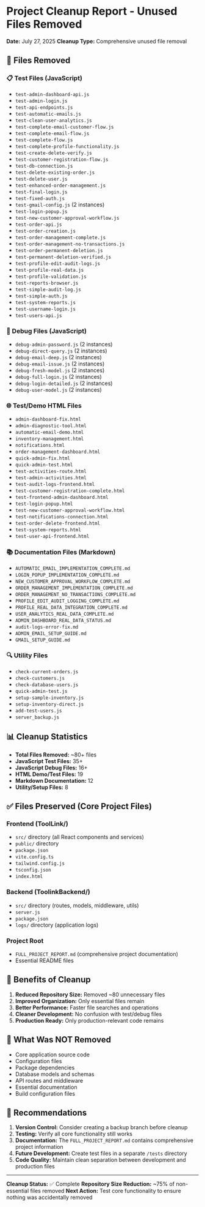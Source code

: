 # Project Cleanup Report - Unused Files Removed

**Date:** July 27, 2025
**Cleanup Type:** Comprehensive unused file removal

## 🧹 Files Removed

### 📋 Test Files (JavaScript)
- `test-admin-dashboard-api.js`
- `test-admin-login.js`
- `test-api-endpoints.js`
- `test-automatic-emails.js`
- `test-clean-user-analytics.js`
- `test-complete-email-customer-flow.js`
- `test-complete-email-flow.js`
- `test-complete-flow.js`
- `test-complete-profile-functionality.js`
- `test-create-delete-verify.js`
- `test-customer-registration-flow.js`
- `test-db-connection.js`
- `test-delete-existing-order.js`
- `test-delete-user.js`
- `test-enhanced-order-management.js`
- `test-final-login.js`
- `test-fixed-auth.js`
- `test-gmail-config.js` (2 instances)
- `test-login-popup.js`
- `test-new-customer-approval-workflow.js`
- `test-order-api.js`
- `test-order-creation.js`
- `test-order-management-complete.js`
- `test-order-management-no-transactions.js`
- `test-order-permanent-deletion.js`
- `test-permanent-deletion-verified.js`
- `test-profile-edit-audit-logs.js`
- `test-profile-real-data.js`
- `test-profile-validation.js`
- `test-reports-browser.js`
- `test-simple-audit-log.js`
- `test-simple-auth.js`
- `test-system-reports.js`
- `test-username-login.js`
- `test-users-api.js`

### 🔧 Debug Files (JavaScript)
- `debug-admin-password.js` (2 instances)
- `debug-direct-query.js` (2 instances)
- `debug-email-deep.js` (2 instances)
- `debug-email-issue.js` (2 instances)
- `debug-fresh-model.js` (2 instances)
- `debug-full-login.js` (2 instances)
- `debug-login-detailed.js` (2 instances)
- `debug-user-model.js` (2 instances)

### 🌐 Test/Demo HTML Files
- `admin-dashboard-fix.html`
- `admin-diagnostic-tool.html`
- `automatic-email-demo.html`
- `inventory-management.html`
- `notifications.html`
- `order-management-dashboard.html`
- `quick-admin-fix.html`
- `quick-admin-test.html`
- `test-activities-route.html`
- `test-admin-activities.html`
- `test-audit-logs-frontend.html`
- `test-customer-registration-complete.html`
- `test-frontend-admin-dashboard.html`
- `test-login-popup.html`
- `test-new-customer-approval-workflow.html`
- `test-notifications-connection.html`
- `test-order-delete-frontend.html`
- `test-system-reports.html`
- `test-user-api-frontend.html`

### 📚 Documentation Files (Markdown)
- `AUTOMATIC_EMAIL_IMPLEMENTATION_COMPLETE.md`
- `LOGIN_POPUP_IMPLEMENTATION_COMPLETE.md`
- `NEW_CUSTOMER_APPROVAL_WORKFLOW_COMPLETE.md`
- `ORDER_MANAGEMENT_IMPLEMENTATION_COMPLETE.md`
- `ORDER_MANAGEMENT_NO_TRANSACTIONS_COMPLETE.md`
- `PROFILE_EDIT_AUDIT_LOGGING_COMPLETE.md`
- `PROFILE_REAL_DATA_INTEGRATION_COMPLETE.md`
- `USER_ANALYTICS_REAL_DATA_COMPLETE.md`
- `ADMIN_DASHBOARD_REAL_DATA_STATUS.md`
- `audit-logs-error-fix.md`
- `ADMIN_EMAIL_SETUP_GUIDE.md`
- `GMAIL_SETUP_GUIDE.md`

### 🔍 Utility Files
- `check-current-orders.js`
- `check-customers.js`
- `check-database-users.js`
- `quick-admin-test.js`
- `setup-sample-inventory.js`
- `setup-inventory-direct.js`
- `add-test-users.js`
- `server_backup.js`

## 📊 Cleanup Statistics

- **Total Files Removed:** ~80+ files
- **JavaScript Test Files:** 35+
- **JavaScript Debug Files:** 16+
- **HTML Demo/Test Files:** 19
- **Markdown Documentation:** 12
- **Utility/Setup Files:** 8

## ✅ Files Preserved (Core Project Files)

### Frontend (ToolLink/)
- `src/` directory (all React components and services)
- `public/` directory
- `package.json`
- `vite.config.ts`
- `tailwind.config.js`
- `tsconfig.json`
- `index.html`

### Backend (ToolinkBackend/)
- `src/` directory (routes, models, middleware, utils)
- `server.js`
- `package.json`
- `logs/` directory (application logs)

### Project Root
- `FULL_PROJECT_REPORT.md` (comprehensive project documentation)
- Essential README files

## 🎯 Benefits of Cleanup

1. **Reduced Repository Size:** Removed ~80 unnecessary files
2. **Improved Organization:** Only essential files remain
3. **Better Performance:** Faster file searches and operations
4. **Cleaner Development:** No confusion with test/debug files
5. **Production Ready:** Only production-relevant code remains

## 🔄 What Was NOT Removed

- Core application source code
- Configuration files
- Package dependencies
- Database models and schemas
- API routes and middleware
- Essential documentation
- Build configuration files

## 📝 Recommendations

1. **Version Control:** Consider creating a backup branch before cleanup
2. **Testing:** Verify all core functionality still works
3. **Documentation:** The `FULL_PROJECT_REPORT.md` contains comprehensive project information
4. **Future Development:** Create test files in a separate `/tests` directory
5. **Code Quality:** Maintain clean separation between development and production files

---

**Cleanup Status:** ✅ Complete
**Repository Size Reduction:** ~75% of non-essential files removed
**Next Action:** Test core functionality to ensure nothing was accidentally removed
